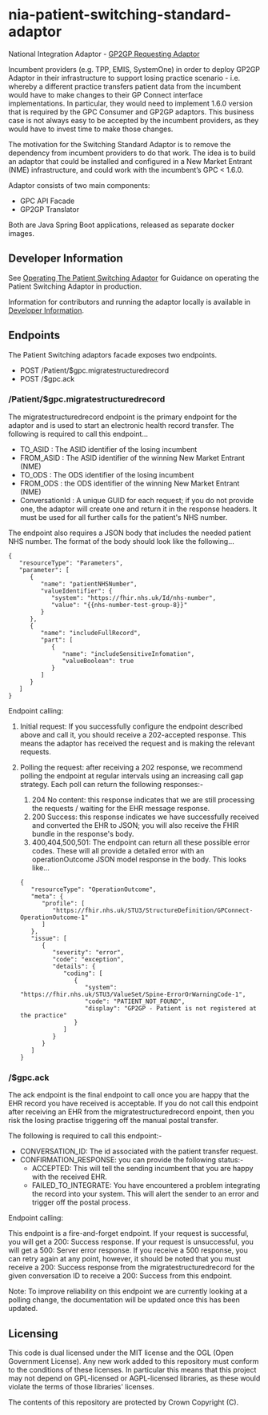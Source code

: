 # nia-patient-switching-standard-adaptor
National Integration Adaptor - [GP2GP Requesting Adaptor](https://digital.nhs.uk/developer/api-catalogue/gp2gp/patient-switching---integration-adaptor)

Incumbent providers (e.g. TPP, EMIS, SystemOne) in order to deploy GP2GP Adaptor in their infrastructure
to support losing practice scenario - i.e. whereby a different practice transfers patient data from the incumbent
would have to make changes to their GP Connect interface implementations.
In particular, they would need to implement 1.6.0 version that is required by the GPC Consumer and GP2GP adaptors.
This business case is not always easy to be accepted by the incumbent providers, as they would have to invest time to make those changes.

The motivation for the Switching Standard Adaptor is to remove the dependency from incumbent providers to do that work.
The idea is to build an adaptor that could be installed and configured in a New Market Entrant (NME) infrastructure,
and could work with the incumbent’s GPC < 1.6.0.

Adaptor consists of two main components:
- GPC API Facade
- GP2GP Translator

Both are Java Spring Boot applications, released as separate docker images.

## Developer Information

See [Operating The Patient Switching Adaptor](./OPERATING.md) for Guidance on operating the Patient Switching Adaptor in production.

Information for contributors and running the adaptor locally is available in [Developer Information](./developer-information.md).   

## Endpoints

The Patient Switching adaptors facade exposes two endpoints.

- POST /Patient/$gpc.migratestructuredrecord
- POST /$gpc.ack

### /Patient/$gpc.migratestructuredrecord

The migratestructuredrecord endpoint is the primary endpoint for the adaptor and is used to start an electronic health record transfer.
The following is required to call this endpoint...

- TO_ASID : The ASID identifier of the losing incumbent
- FROM_ASID : The ASID identifier of the winning New Market Entrant (NME)
- TO_ODS : The ODS identifier of the losing incumbent
- FROM_ODS : the ODS identifier of the winning New Market Entrant (NME)
- ConversationId : A unique GUID for each request; if you do not provide one, the adaptor will create one and return it in the response headers. It must be used for all further calls for the patient's NHS number.

The endpoint also requires a JSON body that includes the needed patient NHS number. The format of the body should look like the following...

   ```
   {
      "resourceType": "Parameters",
      "parameter": [
         {
            "name": "patientNHSNumber",
            "valueIdentifier": {
               "system": "https://fhir.nhs.uk/Id/nhs-number",
               "value": "{{nhs-number-test-group-8}}"
            }
         },
         {
            "name": "includeFullRecord",
            "part": [
               {
                  "name": "includeSensitiveInfomation",
                  "valueBoolean": true
               }
            ]
         }
      ]
   }
   ```

Endpoint calling:

1. Initial request: If you successfully configure the endpoint described above and call it, you should receive a 202-accepted response. This means the adaptor has received the request and is making the relevant requests.
2. Polling the request: after receiving a 202 response, we recommend polling the endpoint at regular intervals using an increasing call gap strategy. Each poll can return the following responses:-
    1. 204 No content: this response indicates that we are still processing the requests / waiting for the EHR message response.
    2. 200 Success: this response indicates we have successfully received and converted the EHR to JSON; you will also receive the FHIR bundle in the response's body.
    3. 400,404,500,501: The endpoint can return all these possible error codes. These will all provide a detailed error with an operationOutcome JSON model response in the body. This looks like...

   ``` 
   {
      "resourceType": "OperationOutcome",
      "meta": {
         "profile": [
            "https://fhir.nhs.uk/STU3/StructureDefinition/GPConnect-OperationOutcome-1"
         ]
      },
      "issue": [
         {
            "severity": "error",
            "code": "exception",
            "details": {
               "coding": [
                  {
                     "system": "https://fhir.nhs.uk/STU3/ValueSet/Spine-ErrorOrWarningCode-1",
                     "code": "PATIENT_NOT_FOUND",
                     "display": "GP2GP - Patient is not registered at the practice"
                  }
               ]
            }
         }
      ]
   }
   ```

### /$gpc.ack

The ack endpoint is the final endpoint to call once you are happy that the EHR record you have received is acceptable.
If you do not call this endpoint after receiving an EHR from the migratestructuredrecord enpoint, then you risk the losing practise triggering off the manual postal transfer.

The following is required to call this endpoint:-

- CONVERSATION_ID: The id associated with the patient transfer request.
- CONFIRMATION_RESPONSE: you can provide the following status:-
    - ACCEPTED: This will tell the sending incumbent that you are happy with the received EHR.
    - FAILED_TO_INTEGRATE: You have encountered a problem integrating the record into your system. This will alert the sender to an error and trigger off the postal process.

Endpoint calling:

This endpoint is a fire-and-forget endpoint.
If your request is successful, you will get a 200: Success response.
If your request is unsuccessful, you will get a 500: Server error response.
If you receive a 500 response, you can retry again at any point, however, it should be noted that you must receive a 200: Success response from the migratestructuredrecord for the given conversation ID to receive a 200: Success from this endpoint.

Note: To improve reliability on this endpoint we are currently looking at a polling change, the documentation will be updated once this has been updated.

## Licensing
This code is dual licensed under the MIT license and the OGL (Open Government License).
Any new work added to this repository must conform to the conditions of these licenses.
In particular this means that this project may not depend on GPL-licensed or AGPL-licensed libraries,
as these would violate the terms of those libraries' licenses.

The contents of this repository are protected by Crown Copyright (C).
